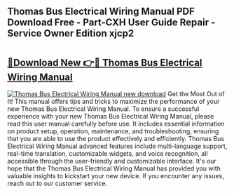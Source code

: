## Thomas Bus Electrical Wiring Manual PDF Download Free - Part-CXH User Guide Repair - Service Owner Edition xjcp2

# <h2><a href="http://bc48609.oget.top/?id=Thomas+Bus+Electrical+Wiring+Manual">🔗Download New 👉🔴 Thomas Bus Electrical Wiring Manual</a></h2>

[![Thomas Bus Electrical Wiring Manual new download](https://i.imgur.com/5g1atiW.png)](http://bc48609.oget.top/?id=Thomas+Bus+Electrical+Wiring+Manual)
Get the Most Out of It! This manual offers tips and tricks to maximize the performance of your new Thomas Bus Electrical Wiring Manual. To ensure a successful experience with your new Thomas Bus Electrical Wiring Manual, please read this user manual carefully before use. It includes essential information on product setup, operation, maintenance, and troubleshooting, ensuring that you are able to use the product effectively and efficiently. Thomas Bus Electrical Wiring Manual advanced features include multi-language support, real-time translation, customizable widgets, and voice recognition, all accessible through the user-friendly and customizable interface. It's our hope that the Thomas Bus Electrical Wiring Manual has provided you with valuable insights to kickstart your new device. If you encounter any issues, reach out to our customer service.
